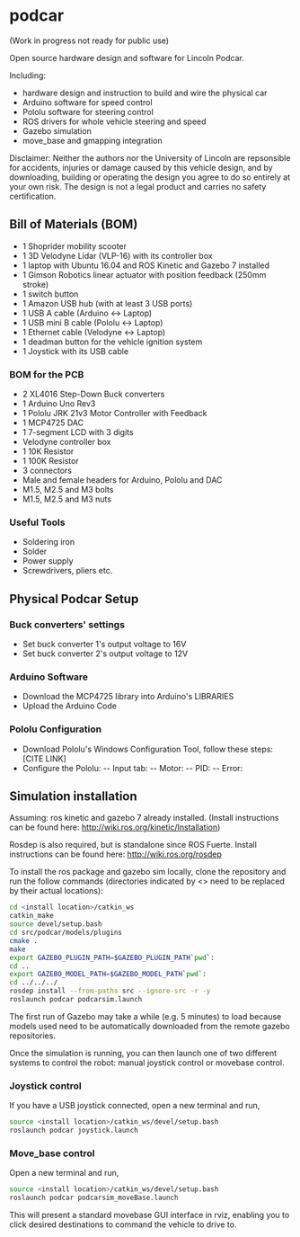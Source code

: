 # podcar

(Work in progress not ready for public use)

Open source hardware design and software for Lincoln Podcar.

Including:

- hardware design and instruction to build and wire the physical car
- Arduino software for speed control
- Pololu software for steering control
- ROS drivers for whole vehicle steering and speed
- Gazebo simulation
- move_base and gmapping integration

Disclaimer: Neither the authors nor the University of Lincoln are repsonsible for accidents, injuries or damage caused by this vehicle design, and by downloading, building or operating the design you agree to do so entirely at your own risk.  The design is not a legal product and carries no safety certification.


## Bill of Materials (BOM)

- 1 Shoprider mobility scooter
- 1 3D Velodyne Lidar (VLP-16) with its controller box
- 1 laptop with Ubuntu 16.04 and ROS Kinetic and Gazebo 7 installed
- 1 Gimson Robotics linear actuator with position feedback (250mm stroke)
- 1 switch button
- 1 Amazon USB hub (with at least 3 USB ports)
- 1 USB A cable (Arduino <-> Laptop)
- 1 USB mini B cable (Pololu <-> Laptop)
- 1 Ethernet cable (Velodyne <-> Laptop) 
- 1 deadman button for the vehicle ignition system
- 1 Joystick with its USB cable

### BOM for the PCB 
- 2 XL4016 Step-Down Buck converters 
- 1 Arduino Uno Rev3
- 1 Pololu JRK 21v3 Motor Controller with Feedback
- 1 MCP4725 DAC 
- 1 7-segment LCD with 3 digits
- Velodyne controller box
- 1 10K Resistor
- 1 100K Resistor
- 3 connectors
- Male and female headers for Arduino, Pololu and DAC 
- M1.5, M2.5 and M3 bolts
- M1.5, M2.5 and M3 nuts


### Useful Tools
- Soldering iron
- Solder
- Power supply
- Screwdrivers, pliers etc.



## Physical Podcar Setup


### Buck converters' settings
- Set buck converter 1's output voltage to 16V
- Set buck converter 2's output voltage to 12V


### Arduino Software
- Download the MCP4725 library into Arduino's LIBRARIES
- Upload the Arduino Code


### Pololu Configuration
- Download Pololu's Windows Configuration Tool, follow these steps: [CITE LINK]
- Configure the Pololu:
-- Input tab:
-- Motor:
-- PID:
-- Error:


## Simulation installation

Assuming: ros kinetic and gazebo 7 already installed. (Install instructions can be found here: http://wiki.ros.org/kinetic/Installation)

Rosdep is also required, but is standalone since ROS Fuerte. Install instructions can be found here: http://wiki.ros.org/rosdep

To install the ros package and gazebo sim locally, clone the repository and run the follow commands (directories indicated by <> need to be replaced by their actual locations):

```bash
cd <install location>/catkin_ws
catkin_make
source devel/setup.bash
cd src/podcar/models/plugins
cmake .
make
export GAZEBO_PLUGIN_PATH=$GAZEBO_PLUGIN_PATH`pwd`:
cd ..
export GAZEBO_MODEL_PATH=$GAZEBO_MODEL_PATH`pwd`:
cd ../../../
rosdep install --from-paths src --ignore-src -r -y
roslaunch podcar podcarsim.launch
```

The first run of Gazebo may take a while (e.g. 5 minutes) to load because models used need to be automatically downloaded from the remote gazebo repositories.

Once the simulation is running, you can then launch one of two different systems to control the robot: manual joystick control or movebase control.


### Joystick control

If you have a USB joystick connected, open a new terminal and run,

```bash
source <install location>/catkin_ws/devel/setup.bash
roslaunch podcar joystick.launch
```

### Move_base control

Open a new terminal and run,

```bash
source <install location>/catkin_ws/devel/setup.bash
roslaunch podcar podcarsim_moveBase.launch
```

This will present a standard movebase GUI interface in rviz, enabling you to click desired destinations to command the vehicle to drive to.
